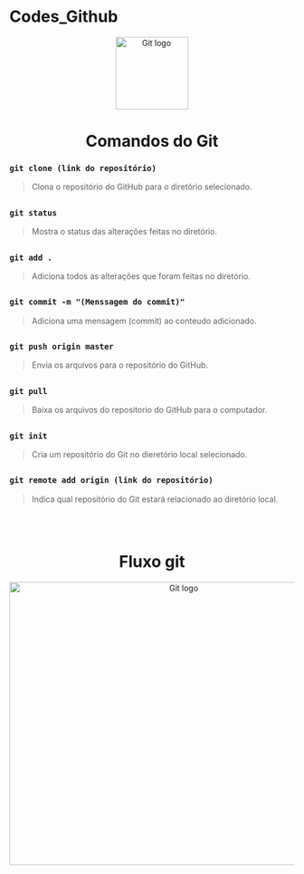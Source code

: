 # Codes_Github

<p align="center">

  <img src="https://puxl.io/img/logo/github.svg" alt="Git logo" width="128" height="128">

</p>

<h1 align="center">Comandos do Git</h1>


### `git clone (link do repositório)`

> Clona o repositório do GitHub para o diretório selecionado.

##

### `git status`

> Mostra o status das alterações feitas no diretório.

##

### `git add .`

> Adiciona todos as alterações que foram feitas no diretório.

##

### `git commit -m "(Menssagem do commit)"`

> Adiciona uma mensagem (commit) ao conteudo adicionado.

##  

### `git push origin master`

> Envia os arquivos para o repositório do GitHub.

##

### `git pull`

> Baixa os arquivos do repositorio do GitHub para o computador.

##

### `git init`

> Cria um repositório do Git no dieretório local selecionado.

##

### `git remote add origin (link do repositório)`

> Indica qual repositório do Git estará relacionado ao diretório local.

##

<br />

<h1 align="center">Fluxo git</h1>

<p align="center">

  <img src="https://user-images.githubusercontent.com/32688131/64205332-170d9000-ce6e-11e9-9fad-db8a5e00287f.png" alt="Git logo" width="600" height="500">

</p>
